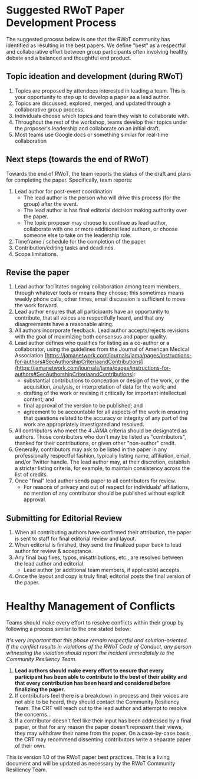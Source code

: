 # Suggested RWoT Paper Development Process

The suggested process below is one that the RWoT community has identified as resulting in the best papers. We define &quot;best&quot; as a respectful and collaborative effort between group participants often involving healthy debate and a balanced and thoughtful end product.

## Topic ideation and development (during RWoT)

1. Topics are proposed by attendees interested in leading a team. This is your opportunity to step up to develop a paper as a lead author.
2. Topics are discussed, explored, merged, and updated through a collaborative group process.
3. Individuals choose which topics and team they wish to collaborate with.
4. Throughout the rest of the workshop, teams develop their topics under the proposer&#39;s leadership and collaborate on an initial draft.
5. Most teams use Google docs or something similar for real-time collaboration

## Next steps (towards the end of RWoT)

Towards the end of RWoT, the team reports the status of the draft and plans for completing the paper. Specifically, team reports:
1. Lead author for post-event coordination
    - The lead author is the person who will drive this process (for the group) after the event.
    - The lead author is has final editorial decision making authority over the paper.
    - The topic proposer may choose to continue as lead author, collaborate with one or more additional lead authors, or choose someone else to take on the leadership role.
2. Timeframe / schedule for the completion of the paper.
3. Contribution/editing tasks and deadlines.
4. Scope limitations.

## Revise the paper

1. Lead author facilitates ongoing collaboration among team members, through whatever tools or means they choose; this sometimes means weekly phone calls, other times, email discussion is sufficient to move the work forward.
2. Lead author ensures that all participants have an opportunity to contribute, that all voices are respectfully heard, and that any disagreements have a reasonable airing.
3. All authors incorporate feedback. Lead author accepts/rejects revisions with the goal of maximizing both consensus and paper quality.
4. Lead author defines who qualifies for listing as a co-author or a collaborator, using the guidelines from the Journal of American Medical Association [https://jamanetwork.com/journals/jama/pages/instructions-for-authors#SecAuthorshipCriteriaandContributions](https://jamanetwork.com/journals/jama/pages/instructions-for-authors#SecAuthorshipCriteriaandContributions):
    - substantial contributions to conception or design of the work, or the acquisition, analysis, or interpretation of data for the work; and
    - drafting of the work or revising it critically for important intellectual content; and
    - final approval of the version to be published; and
    - agreement to be accountable for all aspects of the work in ensuring that questions related to the accuracy or integrity of any part of the work are appropriately investigated and resolved.
5. All contributors who meet the 4 JAMA criteria should be designated as authors. Those contributors who don&#39;t may be listed as &quot;contributors&quot;, thanked for their contributions, or given other &quot;non-author&quot; credit.
6. Generally, contributors may ask to be listed in the paper in any professionally respectful fashion, typically listing name, affiliation, email, and/or Twitter handle. The lead author may, at their discretion, establish a stricter listing criteria, for example, to maintain consistency across the list of credits.
7. Once "final" lead author sends paper to all contributors for review.
    - For reasons of privacy and out of respect for individuals' affiliations, no mention of any contributor should be published without explicit approval.

## Submitting for Editorial Review
1. When all contributing authors have confirmed their attribution, the paper is sent to staff for final  editorial review and layout.
2. When editorial is finished, they send the finalized paper back to lead author for review &amp; acceptance.
3. Any final bug fixes, typos, misattributions, etc., are resolved between the lead author and editorial.
    - Lead author (or additional team members, if applicable) accepts.
4. Once the layout and copy is truly final, editorial posts the final version of the paper.

# Healthy Management of Conflicts

Teams should make every effort to resolve conflicts within their group by following a process similar to the one stated below:

_It's very important that this phase remain respectful and solution-oriented. If the conflict results in violations of the RWoT Code of Conduct, any person witnessing the violation should report the incident immediately to the Community Resiliency Team._

1. **Lead authors should make every effort to ensure that every participant has been able to contribute to the best of their ability and that every contribution has been heard and considered before finalizing the paper.**
2. If contributors feel there is a breakdown in process and their voices are not able to be heard, they should contact the Community Resiliency Team. The CRT will reach out to the lead author and attempt to resolve the concerns..
3. If a contributor doesn&#39;t feel like their input has been addressed by a final paper, or that for any reason the paper doesn&#39;t represent their views, they may withdraw their name from the paper. On a case-by-case basis, the CRT may recommend dissenting contributors write a separate paper of their own.

This is version 1.0 of the RWoT paper best practices. This is a living document and will be updated as necessary by the RWoT Community Resiliency Team.
